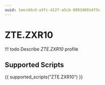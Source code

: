 ```yaml
---
uuid: 1eecddcd-a3fc-412f-a5cb-8093d6014f3c
---
```



# ZTE.ZXR10


<!-- prettier-ignore -->
!!! todo
    Describe *ZTE.ZXR10* profile

## Supported Scripts

{{ supported_scripts("ZTE.ZXR10") }}
